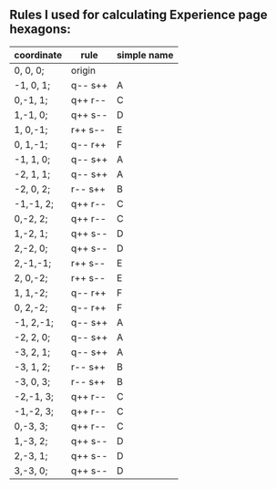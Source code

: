 ## Rules I used for calculating Experience page hexagons:

| coordinate | rule    | simple name |
| ---------- | ------- | ----------- |
| 0, 0, 0;   | origin  |             |
| -1, 0, 1;  | q-- s++ | A           |
| 0,-1, 1;   | q++ r-- | C           |
| 1,-1, 0;   | q++ s-- | D           |
| 1, 0,-1;   | r++ s-- | E           |
| 0, 1,-1;   | q-- r++ | F           |
| -1, 1, 0;  | q-- s++ | A           |
| -2, 1, 1;  | q-- s++ | A           |
| -2, 0, 2;  | r-- s++ | B           |
| -1,-1, 2;  | q++ r-- | C           |
| 0,-2, 2;   | q++ r-- | C           |
| 1,-2, 1;   | q++ s-- | D           |
| 2,-2, 0;   | q++ s-- | D           |
| 2,-1,-1;   | r++ s-- | E           |
| 2, 0,-2;   | r++ s-- | E           |
| 1, 1,-2;   | q-- r++ | F           |
| 0, 2,-2;   | q-- r++ | F           |
| -1, 2,-1;  | q-- s++ | A           |
| -2, 2, 0;  | q-- s++ | A           |
| -3, 2, 1;  | q-- s++ | A           |
| -3, 1, 2;  | r-- s++ | B           |
| -3, 0, 3;  | r-- s++ | B           |
| -2,-1, 3;  | q++ r-- | C           |
| -1,-2, 3;  | q++ r-- | C           |
| 0,-3, 3;   | q++ r-- | C           |
| 1,-3, 2;   | q++ s-- | D           |
| 2,-3, 1;   | q++ s-- | D           |
| 3,-3, 0;   | q++ s-- | D           |
